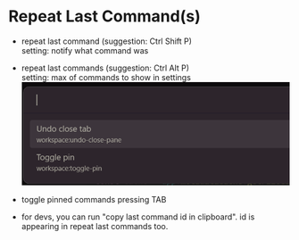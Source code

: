 # Repeat Last Command(s)

- repeat last command (suggestion: Ctrl Shift P)  
setting: notify what command was

- repeat last commands (suggestion: Ctrl Alt P)  
setting: max of commands to show in settings
![cmds](./ressources/added_id.png)

- toggle pinned commands pressing TAB

- for devs, you can run "copy last command id in clipboard". id is appearing in repeat last commands too.